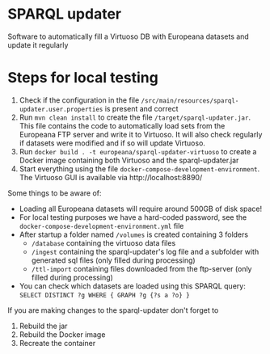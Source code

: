 # SPARQL updater
Software to automatically fill a Virtuoso DB with Europeana datasets and update it regularly

# Steps for local testing
1. Check if the configuration in the file `/src/main/resources/sparql-updater.user.properties` is present and correct
2. Run `mvn clean install` to create the file `/target/sparql-updater.jar`.
This file contains the code to automatically load sets from the Europeana FTP server and write it to Virtuoso.
It will also check regularly if datasets were modified and if so will update Virtuoso.
3. Run `docker build . -t europeana/sparql-updater-virtuoso` to create a Docker image containing both
Virtuoso and the sparql-updater.jar
4. Start everything using the file `docker-compose-development-environment`. The Virtuoso GUI is available
via http://localhost:8890/

Some things to be aware of:
 * Loading all Europeana datasets will require around 500GB of disk space!
 * For local testing purposes we have a hard-coded password, see the `docker-compose-development-environment.yml` file
 * After startup a folder named `/volumes` is created containing 3 folders
   * `/database` containing the virtuoso data files
   * `/ingest` containing the sparql-updater's log file and a subfolder with generated sql files (only filled during processing)
   * `/ttl-import` containing files downloaded from the ftp-server (only filled during processing)
 * You can check which datasets are loaded using this SPARQL query: `SELECT DISTINCT ?g WHERE { GRAPH ?g {?s a ?o} }`
 
If you are making changes to the sparql-updater don't forget to 
1. Rebuild the jar
2. Rebuild the Docker image
3. Recreate the container 
